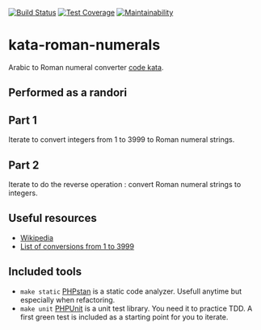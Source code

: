 [![Build Status](https://travis-ci.org/vdebes/kata-roman-numerals.svg?branch=master)](https://travis-ci.org/vdebes/kata-roman-numerals)
[![Test Coverage](https://api.codeclimate.com/v1/badges/d3212371239a59fae1e4/test_coverage)](https://codeclimate.com/github/vdebes/kata-roman-numerals/test_coverage)
[![Maintainability](https://api.codeclimate.com/v1/badges/d3212371239a59fae1e4/maintainability)](https://codeclimate.com/github/vdebes/kata-roman-numerals/maintainability)  

# kata-roman-numerals
Arabic to Roman numeral converter [code kata](http://codingdojo.org/kata/RomanNumerals/).

## Performed as a randori

## Part 1
Iterate to convert integers from 1 to 3999 to Roman numeral strings.

## Part 2
Iterate to do the reverse operation : convert Roman numeral strings to integers. 

## Useful resources
* [Wikipedia](https://en.wikipedia.org/wiki/Roman_numerals)
* [List of conversions from 1 to 3999](tests/roman.csv) 

## Included tools
* ```make static``` [PHPstan](https://github.com/phpstan/phpstan) is a static code analyzer. Usefull anytime but especially when refactoring. 
* ```make unit``` [PHPUnit](https://github.com/sebastianbergmann/phpunit/) is a unit test library. You need it to practice TDD. 
A first green test is included as a starting point for you to iterate.
